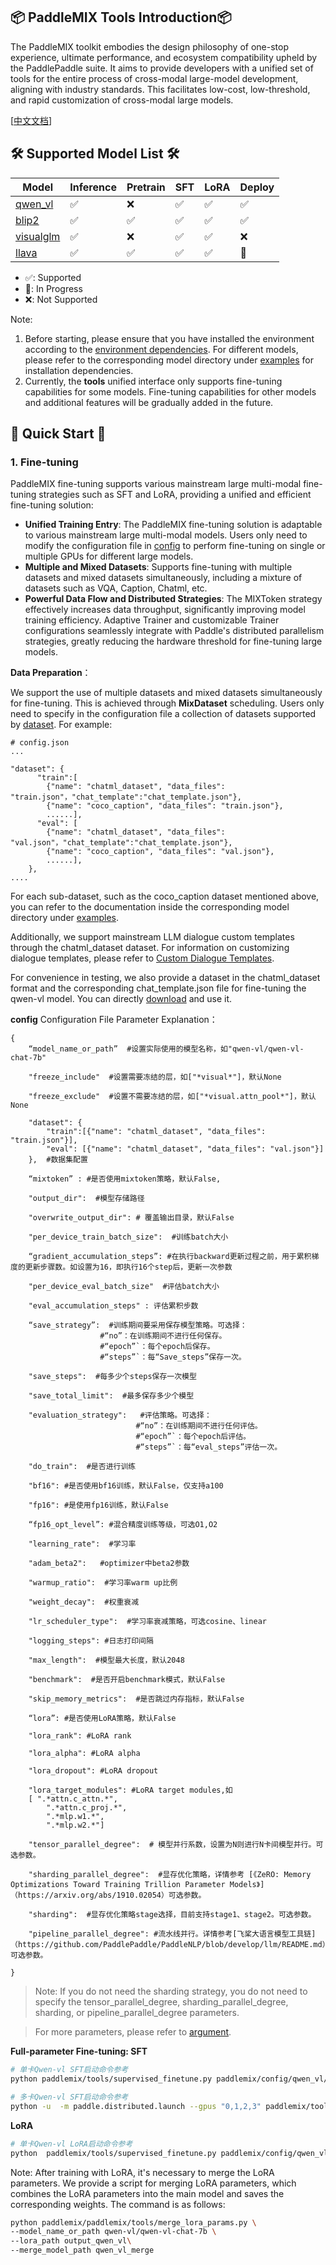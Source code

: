## 📦 PaddleMIX Tools Introduction📦
The PaddleMIX toolkit embodies the design philosophy of one-stop experience, ultimate performance, and ecosystem compatibility upheld by the PaddlePaddle suite. It aims to provide developers with a unified set of tools for the entire process of cross-modal large-model development, aligning with industry standards. This facilitates low-cost, low-threshold, and rapid customization of cross-modal large models.

[[中文文档](README.md)]

##  🛠️ Supported Model List 🛠️
| Model | Inference |Pretrain | SFT | LoRA | Deploy |
| --- | --- | --- | --- | --- | --- |
| [qwen_vl](../examples/qwen_vl/) | ✅  | ❌  | ✅  | ✅  |  ✅ |
| [blip2](../examples/blip2/) | ✅  | ✅ | ✅  | ✅ | ✅  |
| [visualglm](../examples/visualglm/) | ✅ | ❌ | ✅ | ✅ | ❌ |
| [llava](../examples/llava/) | ✅  | ✅   | ✅  | ✅  | 🚧  |

* ✅: Supported
* 🚧: In Progress
* ❌: Not Supported

Note:
1. Before starting, please ensure that you have installed the environment according to the [environment dependencies](../../README_EN.md#installation). For different models, please refer to the corresponding model directory under [examples](../examples/README.md) for installation dependencies.
2. Currently, the **tools** unified interface only supports fine-tuning capabilities for some models. Fine-tuning capabilities for other models and additional features will be gradually added in the future.

##  🚀 Quick Start 🚀

### 1. Fine-tuning
PaddleMIX fine-tuning supports various mainstream large multi-modal fine-tuning strategies such as SFT and LoRA, providing a unified and efficient fine-tuning solution:
- **Unified Training Entry**: The PaddleMIX fine-tuning solution is adaptable to various mainstream large multi-modal models. Users only need to modify the configuration file in [config](../config/) to perform fine-tuning on single or multiple GPUs for different large models.
- **Multiple and Mixed Datasets**: Supports fine-tuning with multiple datasets and mixed datasets simultaneously, including a mixture of datasets such as VQA, Caption, Chatml, etc.
- **Powerful Data Flow and Distributed Strategies**: The MIXToken strategy effectively increases data throughput, significantly improving model training efficiency. Adaptive Trainer and customizable Trainer configurations seamlessly integrate with Paddle's distributed parallelism strategies, greatly reducing the hardware threshold for fine-tuning large models.

**Data Preparation**：

We support the use of multiple datasets and mixed datasets simultaneously for fine-tuning. This is achieved through **MixDataset** scheduling. Users only need to specify in the configuration file a collection of datasets supported by [dataset](../datasets/). For example:
```
# config.json
...

"dataset": {
      "train":[
        {"name": "chatml_dataset", "data_files": "train.json"，"chat_template":"chat_template.json"},
        {"name": "coco_caption", "data_files": "train.json"},
        ......],
      "eval": [
        {"name": "chatml_dataset", "data_files": "val.json"，"chat_template":"chat_template.json"},
        {"name": "coco_caption", "data_files": "val.json"},
        ......],
    },
....

```

For each sub-dataset, such as the coco_caption dataset mentioned above, you can refer to the documentation inside the corresponding model directory under [examples](../examples/).

Additionally, we support mainstream LLM dialogue custom templates through the chatml_dataset dataset. For information on customizing dialogue templates, please refer to [Custom Dialogue Templates](https://github.com/PaddlePaddle/PaddleNLP/blob/16d3c49d2b8d0c7e56d1be8d7f6f2ca20aac80cb/docs/get_started/chat_template.md#自定义对话模板).

For convenience in testing, we also provide a dataset in the chatml_dataset format and the corresponding chat_template.json file for fine-tuning the qwen-vl model. You can directly [download](https://bj.bcebos.com/v1/paddlenlp/datasets/examples/ScienceQA.tar) and use it.

**config** Configuration File Parameter Explanation：
```
{
    “model_name_or_path”  #设置实际使用的模型名称，如"qwen-vl/qwen-vl-chat-7b"

    "freeze_include"  #设置需要冻结的层，如["*visual*"]，默认None

    "freeze_exclude"  #设置不需要冻结的层，如["*visual.attn_pool*"]，默认None

    "dataset": {
        "train":[{"name": "chatml_dataset", "data_files": "train.json"}],
        "eval": [{"name": "chatml_dataset", "data_files": "val.json"}]
    },  #数据集配置

    “mixtoken” : #是否使用mixtoken策略，默认False,

    "output_dir":  #模型存储路径

    "overwrite_output_dir": # 覆盖输出目录，默认False

    "per_device_train_batch_size":  #训练batch大小

    “gradient_accumulation_steps”: #在执行backward更新过程之前，用于累积梯度的更新步骤数。如设置为16，即执行16个step后，更新一次参数

    "per_device_eval_batch_size"  #评估batch大小

    "eval_accumulation_steps" : 评估累积步数

    “save_strategy”:  #训练期间要采用保存模型策略。可选择：
                    #“no”：在训练期间不进行任何保存。
                    #“epoch”`：每个epoch后保存。
                    #“steps”`：每“Save_steps”保存一次。

    "save_steps":  #每多少个steps保存一次模型

    "save_total_limit":  #最多保存多少个模型

    "evaluation_strategy":   #评估策略。可选择：
                            #“no”：在训练期间不进行任何评估。
                            #“epoch”`：每个epoch后评估。
                            #“steps”`：每“eval_steps”评估一次。

    "do_train":  #是否进行训练

    "bf16": #是否使用bf16训练，默认False，仅支持a100

    "fp16": #是使用fp16训练，默认False

    “fp16_opt_level”: #混合精度训练等级，可选O1,O2

    "learning_rate":  #学习率

    "adam_beta2":   #optimizer中beta2参数

    "warmup_ratio":  #学习率warm up比例

    "weight_decay":  #权重衰减

    "lr_scheduler_type":  #学习率衰减策略，可选cosine、linear

    "logging_steps": #日志打印间隔

    "max_length":  #模型最大长度，默认2048

    "benchmark":  #是否开启benchmark模式，默认False

    "skip_memory_metrics":  #是否跳过内存指标，默认False

    “lora”: #是否使用LoRA策略，默认False

    "lora_rank": #LoRA rank

    "lora_alpha": #LoRA alpha

    "lora_dropout": #LoRA dropout

    "lora_target_modules": #LoRA target modules,如
    [ ".*attn.c_attn.*",
        ".*attn.c_proj.*",
        ".*mlp.w1.*",
        ".*mlp.w2.*"]

    "tensor_parallel_degree":  # 模型并行系数，设置为N则进行N卡间模型并行。可选参数。

    "sharding_parallel_degree":  #显存优化策略，详情参考 [《ZeRO: Memory Optimizations Toward Training Trillion Parameter Models》]（https://arxiv.org/abs/1910.02054）可选参数。

    "sharding":  #显存优化策略stage选择，目前支持stage1、stage2。可选参数。

    "pipeline_parallel_degree": #流水线并行。详情参考[飞桨大语言模型工具链]（https://github.com/PaddlePaddle/PaddleNLP/blob/develop/llm/README.md）可选参数。

}

```

> Note: If you do not need the sharding strategy, you do not need to specify the tensor_parallel_degree, sharding_parallel_degree, sharding, or pipeline_parallel_degree parameters.

> For more parameters, please refer to [argument](../trainer/argument.py).

**Full-parameter Fine-tuning: SFT**
```bash
# 单卡Qwen-vl SFT启动命令参考
python paddlemix/tools/supervised_finetune.py paddlemix/config/qwen_vl/sft_argument.json

# 多卡Qwen-vl SFT启动命令参考
python -u  -m paddle.distributed.launch --gpus "0,1,2,3" paddlemix/tools/supervised_finetune.py paddlemix/config/qwen_vl/sft_argument.json
```

**LoRA**
```bash
# 单卡Qwen-vl LoRA启动命令参考
python  paddlemix/tools/supervised_finetune.py paddlemix/config/qwen_vl/lora_sft_argument.json
```

Note: After training with LoRA, it's necessary to merge the LoRA parameters. We provide a script for merging LoRA parameters, which combines the LoRA parameters into the main model and saves the corresponding weights. The command is as follows:

```bash
python paddlemix/paddlemix/tools/merge_lora_params.py \
--model_name_or_path qwen-vl/qwen-vl-chat-7b \
--lora_path output_qwen_vl\
--merge_model_path qwen_vl_merge
```
